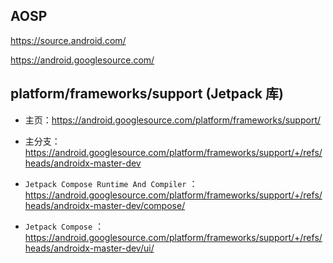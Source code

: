 ## AOSP

https://source.android.com/

https://android.googlesource.com/

## platform/frameworks/support (Jetpack 库)

* 主页：https://android.googlesource.com/platform/frameworks/support/
* 主分支：https://android.googlesource.com/platform/frameworks/support/+/refs/heads/androidx-master-dev
 
* `Jetpack Compose Runtime And Compiler` ：https://android.googlesource.com/platform/frameworks/support/+/refs/heads/androidx-master-dev/compose/
* `Jetpack Compose` ：https://android.googlesource.com/platform/frameworks/support/+/refs/heads/androidx-master-dev/ui/
